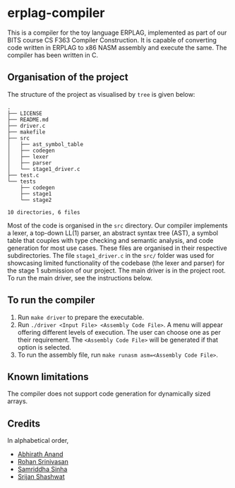 # erplag-compiler

This is a compiler for the toy language ERPLAG, implemented as part of our BITS course CS F363 Compiler Construction. It is capable of converting code written in ERPLAG to x86 NASM assembly and execute the same. The compiler has been written in C.

## Organisation of the project

The structure of the project as visualised by `tree` is given below:

```
.
├── LICENSE
├── README.md
├── driver.c
├── makefile
├── src
│   ├── ast_symbol_table
│   ├── codegen
│   ├── lexer
│   ├── parser
│   └── stage1_driver.c
├── test.c
└── tests
    ├── codegen
    ├── stage1
    └── stage2

10 directories, 6 files
```

Most of the code is organised in the `src` directory. Our compiler implements a lexer, a top-down LL(1) parser, an abstract syntax tree (AST), a symbol table that couples with type checking and semantic analysis, and code generation for most use cases. These files are organised in their respective subdirectories.  The file `stage1_driver.c` in the `src/` folder was used for showcasing limited functionality of the codebase (the lexer and parser) for the stage 1 submission of our project. The main driver is in the project root. To run the main driver, see the instructions below.

## To run the compiler

1. Run `make driver` to prepare the executable.
2. Run `./driver <Input File> <Assembly Code File>`. A menu will appear offering different levels of execution. The user can choose one as per their requirement. The `<Assembly Code File>` will be generated if that option is selected.
3. To run the assembly file, run `make runasm asm=<Assembly Code File>`.

## Known limitations

The compiler does not support code generation for dynamically sized arrays.

## Credits

In alphabetical order,
- [Abhirath Anand](https://github.com/theabhirath)
- [Rohan Srinivasan](https://github.com/Rohan-Witty)
- [Samriddha Sinha](https://github.com/sam-india-007)
- [Srijan Shashwat](https://github.com/SrijanShashwat)

